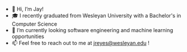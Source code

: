 - 👋 Hi, I’m Jay!
- 🎓 I recently graduated from Wesleyan University with a Bachelor's in Computer Science
- 👀 I’m currently looking software engineering and machine learning opportunities
- 📫 Feel free to reach out to me at jreyes@wesleyan.edu !
